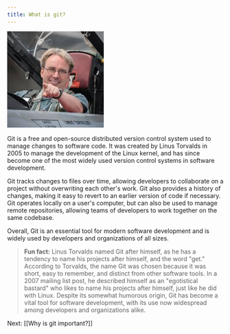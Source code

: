 ```yaml
---
title: What is git?
---
```


![Linus Torvalds](courses/git/linus.jpeg)

Git is a free and open-source distributed version control system used to manage changes to software code. It was created by Linus Torvalds in 2005 to manage the development of the Linux kernel, and has since become one of the most widely used version control systems in software development. 

Git tracks changes to files over time, allowing developers to collaborate on a project without overwriting each other's work. Git also provides a history of changes, making it easy to revert to an earlier version of code if necessary. Git operates locally on a user's computer, but can also be used to manage remote repositories, allowing teams of developers to work together on the same codebase. 

Overall, Git is an essential tool for modern software development and is widely used by developers and organizations of all sizes.



> **Fun fact:** Linus Torvalds named Git after himself, as he has a tendency to name his projects after himself, and the word "get." According to Torvalds, the name Git was chosen because it was short, easy to remember, and distinct from other software tools. In a 2007 mailing list post, he described himself as an "egotistical bastard" who likes to name his projects after himself, just like he did with Linux. Despite its somewhat humorous origin, Git has become a vital tool for software development, with its use now widespread among developers and organizations alike.



Next: [[Why is git important?]]
